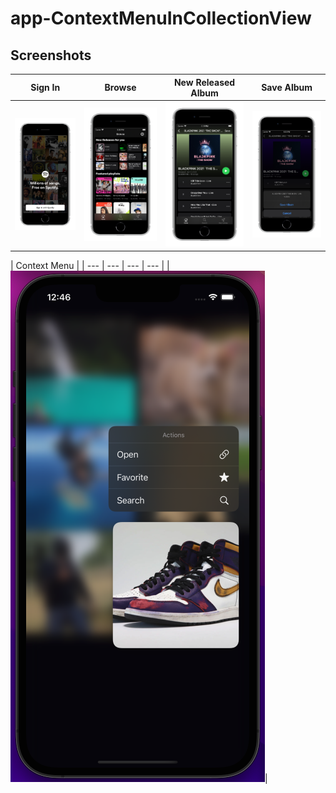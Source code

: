 # app-ContextMenuInCollectionView

## Screenshots


| Sign In | Browse | New Released Album| Save Album | 
| --- | --- | --- | --- | 
| ![](https://github.com/jervygu/app-spotify/blob/master/screenshots/Simulator%20Screen%20Shot%20-%20iPhone%208%20-%20a.png) | ![](https://github.com/jervygu/app-spotify/blob/master/screenshots/Simulator%20Screen%20Shot%20-%20iPhone%208%20-%20b.png) | ![](https://github.com/jervygu/app-spotify/blob/master/screenshots/Simulator%20Screen%20Shot%20-%20iPhone%208%20-%20c.png) | ![](https://github.com/jervygu/app-spotify/blob/master/screenshots/Simulator%20Screen%20Shot%20-%20iPhone%208%20-%20d.png) |


| Context Menu | 
| --- | --- | --- | --- | 
| ![](https://github.com/jervygu/app-ContextMenuInCollectionView/blob/main/Screen%20Shot%202022-08-10%20at%2012.46.20%20PM.png)|
